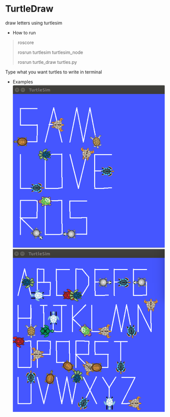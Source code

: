 # TurtleDraw
draw letters using turtlesim

+ How to run
> roscore
> 
> rosrun turtlesim turtlesim_node
> 
> rosrun turtle_draw turtles.py

Type what you want turtles to write in terminal

+ Examples
![example1](https://github.com/EldercatSAM/TurtleDraw/blob/main/image/%E5%BE%AE%E4%BF%A1%E6%88%AA%E5%9B%BE_20210425233757.png)
![example2](https://github.com/EldercatSAM/TurtleDraw/blob/main/image/%E5%BE%AE%E4%BF%A1%E6%88%AA%E5%9B%BE_20210426000259.png)
